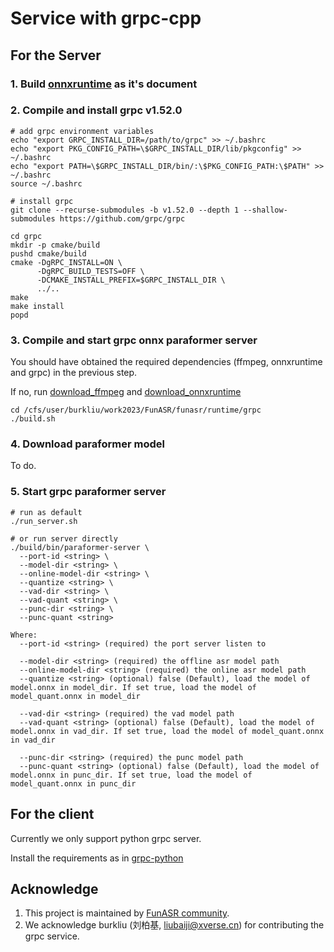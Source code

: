 # Service with grpc-cpp

## For the Server

### 1. Build [onnxruntime](../websocket/readme.md) as it's document

### 2. Compile and install grpc v1.52.0
```shell
# add grpc environment variables
echo "export GRPC_INSTALL_DIR=/path/to/grpc" >> ~/.bashrc
echo "export PKG_CONFIG_PATH=\$GRPC_INSTALL_DIR/lib/pkgconfig" >> ~/.bashrc
echo "export PATH=\$GRPC_INSTALL_DIR/bin/:\$PKG_CONFIG_PATH:\$PATH" >> ~/.bashrc
source ~/.bashrc

# install grpc
git clone --recurse-submodules -b v1.52.0 --depth 1 --shallow-submodules https://github.com/grpc/grpc

cd grpc
mkdir -p cmake/build
pushd cmake/build
cmake -DgRPC_INSTALL=ON \
      -DgRPC_BUILD_TESTS=OFF \
      -DCMAKE_INSTALL_PREFIX=$GRPC_INSTALL_DIR \
      ../..
make
make install
popd
```

### 3. Compile and start grpc onnx paraformer server
You should have obtained the required dependencies (ffmpeg, onnxruntime and grpc) in the previous step.

If no, run [download_ffmpeg](../onnxruntime/third_party/download_ffmpeg.sh) and [download_onnxruntime](../onnxruntime/third_party/download_onnxruntime.sh)

```shell
cd /cfs/user/burkliu/work2023/FunASR/funasr/runtime/grpc
./build.sh
```

### 4. Download paraformer model
To do.

### 5. Start grpc paraformer server
```shell
# run as default
./run_server.sh

# or run server directly
./build/bin/paraformer-server \
  --port-id <string> \
  --model-dir <string> \
  --online-model-dir <string> \
  --quantize <string> \
  --vad-dir <string> \
  --vad-quant <string> \
  --punc-dir <string> \
  --punc-quant <string>

Where:
  --port-id <string> (required) the port server listen to

  --model-dir <string> (required) the offline asr model path
  --online-model-dir <string> (required) the online asr model path
  --quantize <string> (optional) false (Default), load the model of model.onnx in model_dir. If set true, load the model of model_quant.onnx in model_dir

  --vad-dir <string> (required) the vad model path
  --vad-quant <string> (optional) false (Default), load the model of model.onnx in vad_dir. If set true, load the model of model_quant.onnx in vad_dir

  --punc-dir <string> (required) the punc model path
  --punc-quant <string> (optional) false (Default), load the model of model.onnx in punc_dir. If set true, load the model of model_quant.onnx in punc_dir
```

## For the client
Currently we only support python grpc server.

Install the requirements as in [grpc-python](../python/grpc/Readme.md)


## Acknowledge
1. This project is maintained by [FunASR community](https://github.com/alibaba-damo-academy/FunASR).
2. We acknowledge burkliu (刘柏基, liubaiji@xverse.cn) for contributing the grpc service.
